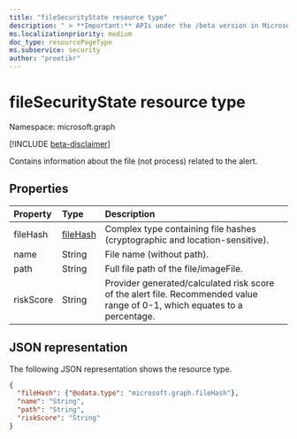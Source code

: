 ```yaml
---
title: "fileSecurityState resource type"
description: " > **Important:** APIs under the /beta version in Microsoft Graph are in preview and are subject to change. Use of these APIs in production applications is not supported."
ms.localizationpriority: medium
doc_type: resourcePageType
ms.subservice: security
author: "preetikr"
---
```


# fileSecurityState resource type

Namespace: microsoft.graph

 [!INCLUDE [beta-disclaimer](../../includes/beta-disclaimer.md)]

Contains information about the file (not process) related to the alert.

## Properties

| Property   | Type|Description|
|:---------------|:--------|:----------|
|fileHash|[fileHash](filehash.md)|Complex type containing file hashes (cryptographic and location-sensitive).|
|name|String|File name (without path).|
|path|String|Full file path of the file/imageFile.|
|riskScore|String|Provider generated/calculated risk score of the alert file. Recommended value range of 0-1, which equates to a percentage.|

## JSON representation

The following JSON representation shows the resource type.

<!-- {
  "blockType": "resource",
  "optionalProperties": [

  ],
  "@odata.type": "microsoft.graph.fileSecurityState"
}-->

```json
{
  "fileHash": {"@odata.type": "microsoft.graph.fileHash"},
  "name": "String",
  "path": "String",
  "riskScore": "String"
}

```

<!-- uuid: 8fcb5dbc-d5aa-4681-8e31-b001d5168d79
2015-10-25 14:57:30 UTC -->
<!--
{
  "type": "#page.annotation",
  "description": "fileSecurityState resource",
  "keywords": "",
  "section": "documentation",
  "tocPath": "",
  "suppressions": []
}
-->


